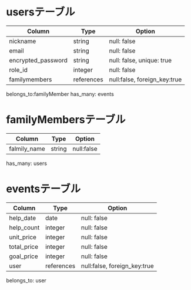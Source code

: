 # usersテーブル
| Column               | Type       | Option                       |
|----------------------|------------|------------------------------|
| nickname             | string     | null: false                  |
| email                | string     | null: false                  |
| encrypted_password   | string     | null: false, unique: true    |
| role_id              | integer    | null: false                  |
| familymembers        | references | null:false, foreign_key:true |

belongs_to:familyMember
has_many: events

# familyMembersテーブル
| Column               | Type       | Option      |
|----------------------|------------|-------------|
| falmily_name         | string    | null:false  |

has_many: users

# eventsテーブル
| Column               | Type       | Option                       |
|----------------------|------------|------------------------------|
| help_date            | date       | null: false                  |
| help_count           | integer    | null: false                  |
| unit_price           | integer    | null: false                  |
| total_price          | integer    | null: false                  |
| goal_price           | integer    | null: false                  |
| user                 | references | null:false, foreign_key:true |

belongs_to: user







